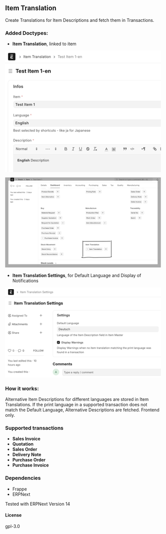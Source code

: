 ## Item Translation

Create Translations for Item Descriptions and fetch them in Transactions.

### Added Doctypes:

- **Item Translation**, linked to item

<img src="docs/item_translation.png" alt="image" width="600" height="auto">

![Item with Translation](docs/item_with_translation.png)

- **Item Translation Settings**, for Default Language and Display of Notifications

![Item Translation Settings](docs/item_translation_settings.png)

### How it works:

Alternative Item Descriptions for different languages are stored in Item Translations.
If the print language in a supported transaction does not match the Default Language, Alternative Descriptions are fetched.
Frontend only.

### Supported transactions

- **Sales Invoice**
- **Quotation**
- **Sales Order**
- **Delivery Note**
- **Purchase Order**
- **Purchase Invoice**

### Dependencies

- Frappe
- ERPNext

Tested with ERPNext Version 14

#### License

gpl-3.0
